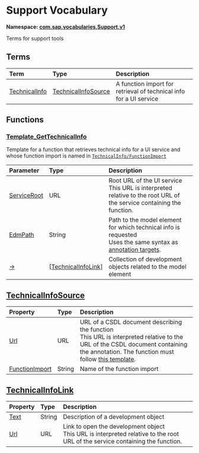 # Support Vocabulary
**Namespace: [com.sap.vocabularies.Support.v1](Support.xml)**

Terms for support tools


## Terms

Term|Type|Description
:---|:---|:----------
[TechnicalInfo](Support.xml#L35)|[TechnicalInfoSource](#TechnicalInfoSource)|<a name="TechnicalInfo"></a>A function import for retrieval of technical info for a UI service


## Functions

<a name="Template_GetTechnicalInfo"></a>
### [Template_GetTechnicalInfo](Support.xml#L52)

Template for a function that retrieves technical info for a UI service and whose function import is named in [`TechnicalInfo/FunctionImport`](#TechnicalInfoType)

Parameter|Type|Description
:--------|:---|:----------
[ServiceRoot](Support.xml#L54)|URL|Root URL of the UI service<br>This URL is interpreted relative to the root URL of the service containing the function.
[EdmPath](Support.xml#L61)|String|Path to the model element for which technical info is requested<br>Uses the same syntax as [annotation targets](https://oasis-tcs.github.io/odata-specs/odata-csdl-xml/odata-csdl-xml.html#Target).
[&rarr;](Support.xml#L67)|\[[TechnicalInfoLink](#TechnicalInfoLink)\]|Collection of development objects related to the model element


<a name="TechnicalInfoSource"></a>
## [TechnicalInfoSource](Support.xml#L38)


Property|Type|Description
:-------|:---|:----------
[Url](Support.xml#L39)|URL|URL of a CSDL document describing the function<br>This URL is interpreted relative to the URL of the CSDL document containing the annotation. The function must follow [this template](#Template_GetTechnicalInfo).
[FunctionImport](Support.xml#L47)|String|Name of the function import

<a name="TechnicalInfoLink"></a>
## [TechnicalInfoLink](Support.xml#L71)


Property|Type|Description
:-------|:---|:----------
[Text](Support.xml#L72)|String|Description of a development object
[Url](Support.xml#L76)|URL|Link to open the development object<br>This URL is interpreted relative to the root URL of the service containing the function.

